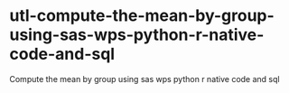 # utl-compute-the-mean-by-group-using-sas-wps-python-r-native-code-and-sql
Compute the mean by group using sas wps python r native code and sql
